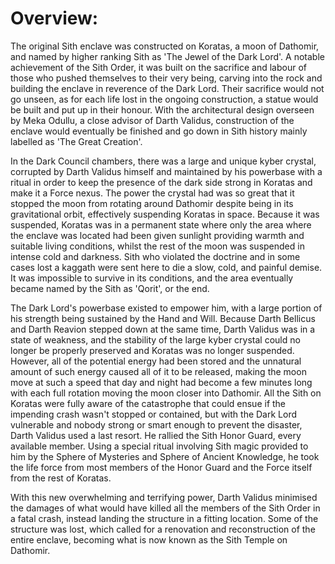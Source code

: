 # Overview:
The original Sith enclave was constructed on Koratas, a moon of Dathomir, and named by higher ranking Sith as 'The Jewel of the Dark Lord'.
A notable achievement of the Sith Order, it was built on the sacrifice and labour of those who pushed themselves to their very being, carving into the rock and building the enclave in reverence of the Dark Lord.
Their sacrifice would not go unseen, as for each life lost in the ongoing construction, a statue would be built and put up in their honour.
With the architectural design overseen by Meka Odullu, a close advisor of Darth Validus, construction of the enclave would eventually be finished and go down in Sith history mainly labelled as 'The Great Creation'.

In the Dark Council chambers, there was a large and unique kyber crystal, corrupted by Darth Validus himself and maintained by his powerbase with a ritual in order to keep the presence of the dark side strong in Koratas and make it a Force nexus.
The power the crystal had was so great that it stopped the moon from rotating around Dathomir despite being in its gravitational orbit, effectively suspending Koratas in space.
Because it was suspended, Koratas was in a permanent state where only the area where the enclave was located had been given sunlight providing warmth and suitable living conditions, whilst the rest of the moon was suspended in intense cold and darkness.
Sith who violated the doctrine and in some cases lost a kaggath were sent here to die a slow, cold, and painful demise.
It was impossible to survive in its conditions, and the area eventually became named by the Sith as 'Qorit', or the end.

The Dark Lord's powerbase existed to empower him, with a large portion of his strength being sustained by the Hand and Will.
Because Darth Bellicus and Darth Reavion stepped down at the same time, Darth Validus was in a state of weakness, and the stability of the large kyber crystal could no longer be properly preserved and Koratas was no longer suspended.
However, all of the potential energy had been stored and the unnatural amount of such energy caused all of it to be released, making the moon move at such a speed that day and night had become a few minutes long with each full rotation moving the moon closer into Dathomir.
All the Sith on Koratas were fully aware of the catastrophe that could ensue if the impending crash wasn't stopped or contained, but with the Dark Lord vulnerable and nobody strong or smart enough to prevent the disaster, Darth Validus used a last resort.
He rallied the Sith Honor Guard, every available member.
Using a special ritual involving Sith magic provided to him by the Sphere of Mysteries and Sphere of Ancient Knowledge, he took the life force from most members of the Honor Guard and the Force itself from the rest of Koratas.

With this new overwhelming and terrifying power, Darth Validus minimised the damages of what would have killed all the members of the Sith Order in a fatal crash, instead landing the structure in a fitting location.
Some of the structure was lost, which called for a renovation and reconstruction of the entire enclave, becoming what is now known as the Sith Temple on Dathomir.